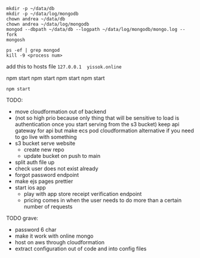 ```
mkdir -p ~/data/db
mkdir -p ~/data/log/mongodb
chown andrea ~/data/db
chown andrea ~/data/log/mongodb
mongod --dbpath ~/data/db --logpath ~/data/log/mongodb/mongo.log --fork
mongosh

ps -ef | grep mongod
kill -9 <process num>
```

add this to hosts file 
`127.0.0.1	yissok.online`


npm start
npm start
npm start
npm start

`npm start`

TODO:
- move cloudformation out of backend
- (not so high prio because only thing that will be sensitive to load is authentication once you start serving from the s3 bucket) keep api gateway for api but make ecs pod cloudformation alternative if you need to go live with something
- s3 bucket serve website
  - create new repo
  - update bucket on push to main
- split auth file up
- check user does not exist already
- forgot password endpoint
- make ejs pages prettier
- start ios app
  - play with app store receipt verification endpoint
  - pricing comes in when the user needs to do more than a certain number of requests


TODO grave:
- password 6 char
- make it work with online mongo
- host on aws through cloudformation
- extract configuration out of code and into config files
